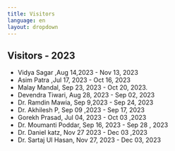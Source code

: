 ```yaml
---
title: Visitors
language: en
layout: dropdown
---
```


## Visitors - 2023

- Vidya Sagar ,Aug 14,2023 - Nov 13, 2023
- Asim Patra ,Jul 17, 2023 - Oct 16, 2023
- Malay Mandal, Sep 23, 2023 - Oct 20, 2023.
- Devendra Tiwari, Aug 28, 2023 - Sep 02, 2023
- Dr. Ramdin Mawia, Sep 9,2023 - Sep 24, 2023  
- Dr. Akhilesh P, Sep 09 ,2023 - Sep 17, 2023 
- Gorekh Prasad, Jul 04, 2023 - Oct 03 ,2023
- Dr. Moumanti Poddar, Sep 16, 2023 - Sep 28 , 2023 
- Dr. Daniel katz, Nov 27 2023 - Dec 03 ,2023
- Dr. Sartaj Ul Hasan, Nov 27, 2023 - Dec 03, 2023

